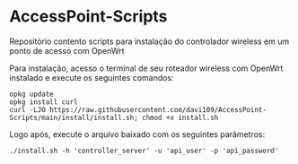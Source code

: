 # AccessPoint-Scripts
Repositório contento scripts para instalação do controlador wireless em um ponto de acesso com OpenWrt

Para instalação, acesso o terminal de seu roteador wireless com OpenWrt instalado e execute os seguintes comandos:

```console
opkg update
opkg install curl
curl -LJO https://raw.githubusercontent.com/davi109/AccessPoint-Scripts/main/install/install.sh; chmod +x install.sh
```

Logo após, execute o arquivo baixado com os seguintes parâmetros:

```console
./install.sh -h 'controller_server' -u 'api_user' -p 'api_password'
```

